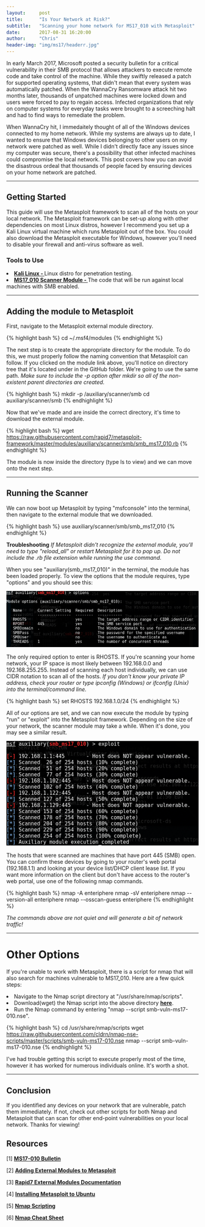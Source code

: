 ```yaml
---
layout:     post
title:      "Is Your Network at Risk?"
subtitle:   "Scanning your home network for MS17_010 with Metasploit"
date:       2017-08-31 16:20:00
author:     "Chris"
header-img: "img/ms17/headerr.jpg"
---
```


<p>In early March 2017, Microsoft posted a security bulletin for a critical vulnerability in their SMB protocol that allows attackers to execute remote code and take control of the machine. While they swiftly released a patch for supported operating systems, that didn't mean that every system was automatically patched. When the WannaCry Ransomware attack hit two months later, thousands of unpatched machines were locked down and users were forced to pay to regain access. Infected organizations that rely on computer systems for everyday tasks were brought to a screeching halt and had to find ways to remediate the problem. </p>


<p>When WannaCry hit, I immedaitely thought of all of the Windows devices connected to my home network. While my systems are always up to date, I wanted to ensure that Windows devices belonging to other users on my network were patched as well. While I didn't directly face any issues since my computer was secure, there's a possibility that other infected machines could compromise the local network. This post covers how you can avoid the disastrous ordeal that thousands of people faced by ensuring devices on your home network are patched. </p>
<hr>

<h2>Getting Started</h2>
<p>This guide will use the Metasploit framework to scan all of the hosts on your local network. The Metasploit framework can be set-up along with other dependencies on most Linux distros, however I recommend you set up a Kali Linux virtual machine which runs Metasploit out of the box. You could also download the Metasploit executable for Windows, however you'll need to disable your firewall and anti-virus software as well.</p>

<h3>Tools to Use</h3>


<li><a href="https://www.kali.org/downloads/"><b>Kali Linux - </b></a>Linux distro for penetration testing.</li>
<li><a href="https://github.com/rapid7/metasploit-framework/blob/master/modules/auxiliary/scanner/smb/smb_ms17_010.rb"><b>MS17_010 Scanner Module - </b></a>The code that will be run against local machines with SMB enabled.</li>
<hr>

<h2>Adding the module to Metasploit</h2>
<p>First, navigate to the Metasploit external module directory.</p>

{% highlight bash %}
cd ~/.msf4/modules
{% endhighlight %}

<p>The next step is to create the appropriate directory for the module. To do this, we must properly follow the naming convention that Metasploit can follow. If you clicked on the module link above, you'll notice on directory tree that it's located under in the GitHub folder. We're going to use the same path. <i>Make sure to include the -p option after mkdir so all of the non-existent parent directories are created.</i></p>

{% highlight bash %}
mkdir -p /auxiliary/scanner/smb
cd auxiliary/scanner/smb
{% endhighlight %}

<p>Now that we've made and are inside the correct directory, it's time to download the external module.</p>

{% highlight bash %}
wget https://raw.githubusercontent.com/rapid7/metasploit-framework/master/modules/auxiliary/scanner/smb/smb_ms17_010.rb
{% endhighlight %}

<p>The module is now inside the directory (type ls to view) and we can move onto the next step.</p>
<hr>

<h2>Running the Scanner</h2>
<p>We can now boot up Metasploit by typing "msfconsole" into the terminal, then navigate to the external module that we downloaded.</p>

{% highlight bash %}
use auxiliary/scanner/smb/smb_ms17_010
{% endhighlight %}

<p><b>Troubleshooting</b><i> If Metasploit didn't recognize the external module, you'll need to type "reload_all" or restart Metasploit for it to pop up. Do not include the .rb file extension while running the use command.</i></p>

<p>When you see "auxiliary(smb_ms17_010)" in the terminal, the module has been loaded properly. To view the options that the module requires, type "options" and you should see this:</p>

![Figure One](/img/ms17/options.PNG)

<p>The only required option to enter is RHOSTS. If you're scanning your home network, your IP space is most likely between 192.168.0.0 and 192.168.255.255. Instead of scanning each host individually, we can use CIDR notation to scan all of the hosts. <i> If you don't know your private IP address, check your router or type ipconfig (Windows) or ifconfig (Unix) into the terminal/command line.</i></p>

{% highlight bash %}
set RHOSTS 192.168.1.0/24
{% endhighlight %}

<p>All of our options are set, and we can now execute the module by typing "run" or "exploit" into the Metasploit framework. Depending on the size of your network, the scanner module may take a while. When it's done, you may see a similar result.</p>


![Figure Two](/img/ms17/fini.PNG)

<p>The hosts that were scanned are machines that have port 445 (SMB) open. You can confirm these devices by going to your router's web portal (192.168.1.1) and looking at your device list/DHCP client lease list. If you want more information on the client but don't have access to the router's web portal, use one of the following nmap commands. </p>

{% highlight bash %}
nmap -A enteriphere
nmap -sV enteriphere
nmap --version-all enteriphere
nmap --osscan-guess enteriphere
{% endhighlight %}

<p><i>The commands above are not quiet and will generate a bit of network traffic!</i></p>
<hr>

<h1>Other Options</h1>
<p>If you're unable to work with Metasploit, there is a script for nmap that will also search for machines vulnerable to MS17_010. Here are a few quick steps:</p>

<li>Navigate to the Nmap script directory at "/usr/share/nmap/scripts".</li>
<li>Download(wget) the Nmap script into the above directory <a href="https://raw.githubusercontent.com/cldrn/nmap-nse-scripts/master/scripts/smb-vuln-ms17-010.nse"><b>here</b></a>.</li>
<li>Run the Nmap command by entering "nmap --script smb-vuln-ms17-010.nse".</li>

{% highlight bash %}
cd /usr/share/nmap/scripts
wget https://raw.githubusercontent.com/cldrn/nmap-nse-scripts/master/scripts/smb-vuln-ms17-010.nse
nmap --script smb-vuln-ms17-010.nse
{% endhighlight %}

<p>I've had trouble getting this script to execute properly most of the time, however it has worked for numerous individuals online. It's worth a shot.</p>
<hr>

<h2>Conclusion</h2>
<p>If you identified any devices on your network that are vulnerable, patch them immediately. If not, check out other scripts for both Nmap and Metasploit that can scan for other end-point vulnerabilities on your local network. Thanks for viewing!</p>

<h2>Resources</h2>
<p>[1] <a href="https://technet.microsoft.com/en-us/library/security/ms17-010.aspx"><b>MS17-010 Bulletin</b></a></p>
<p>[2] <a href="http://www.kalitutorials.net/2014/06/add-new-exploits-to-metasploit-from.html"><b>Adding External Modules to Metasploit</b></a></p>
<p>[3] <a href="https://github.com/rapid7/metasploit-framework/wiki/Loading-External-Modules"><b>Rapid7 External Modules Documentation</b></a></p>
<p>[4] <a href="https://www.darkoperator.com/installing-metasploit-in-ubunt/"><b>Installing Metasploit to Ubuntu</b></a></p>
<p>[5] <a href="https://null-byte.wonderhowto.com/how-to/hack-like-pro-using-nmap-scripting-engine-nse-for-reconnaissance-0158681/"><b>Nmap Scripting</b></a></p>
<p>[6] <a href="https://hackertarget.com/nmap-cheatsheet-a-quick-reference-guide/"><b>Nmap Cheat Sheet</b></a></p>








